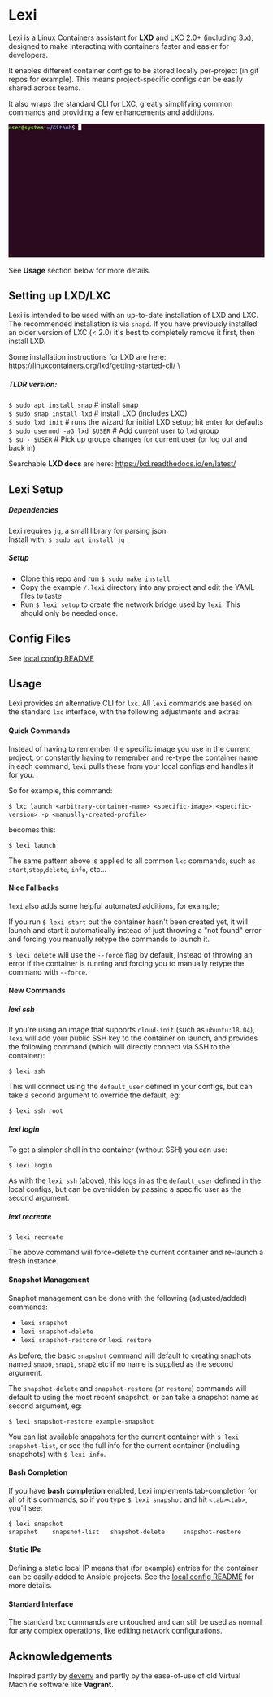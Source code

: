 Lexi
====

Lexi is a Linux Containers assistant for **LXD** and LXC 2.0+ (including 3.x), 
designed to make interacting with containers faster and easier for developers.

It enables different container configs to be stored locally per-project (in git repos for example).
This means project-specific configs can be easily shared across teams. 

It also wraps the standard CLI for LXC, greatly simplifying common commands and providing a few enhancements and additions. 

![](lexi.gif)

See **Usage** section below for more details.

## Setting up LXD/LXC

Lexi is intended to be used with an up-to-date installation of LXD and LXC. The recommended installation is via `snapd`.
If you have previously installed an older version of LXC (< 2.0) it's best to completely remove it first, then install LXD.

Some installation instructions for LXD are here: https://linuxcontainers.org/lxd/getting-started-cli/ \

##### TLDR version:
`$ sudo apt install snap`        # install snap \
`$ sudo snap install lxd`        # install LXD (includes LXC) \
`$ sudo lxd init`                # runs the wizard for initial LXD setup; hit enter for defaults \
`$ sudo usermod -aG lxd $USER`   # Add current user to `lxd` group \
`$ su - $USER`                   # Pick up groups changes for current user (or log out and back in)

Searchable **LXD docs** are here: https://lxd.readthedocs.io/en/latest/

## Lexi Setup

##### Dependencies

Lexi requires `jq`, a small library for parsing json. \
Install with: `$ sudo apt install jq`

##### Setup

- Clone this repo and run `$ sudo make install`
- Copy the example `/.lexi` directory into any project and edit the YAML files to taste
- Run `$ lexi setup` to create the network bridge used by `lexi`. This should only be needed once.

## Config Files

See [local config README](.lexi/README.md)

## Usage

Lexi provides an alternative CLI for `lxc`. All `lexi` commands are based on the standard `lxc` interface, with the following adjustments and extras:

#### Quick Commands

Instead of having to remember the specific image you use in the current project, or constantly having to remember and re-type 
the container name in each command, `lexi` pulls these from your local configs and handles it for you.

So for example, this command:
```
$ lxc launch <arbitrary-container-name> <specific-image>:<specific-version> -p <manually-created-profile>
``` 
becomes this: 
```
$ lexi launch
```

The same pattern above is applied to all common `lxc` commands, such as `start`,`stop`,`delete`, `info`, etc...

#### Nice Fallbacks

`lexi` also adds some helpful automated additions, for example;

If you run `$ lexi start` but the container hasn't been created yet, it will launch and start it automatically instead of just throwing a "not found" error and forcing you manually retype the commands to launch it.

`$ lexi delete` will use the `--force` flag by default, instead of throwing an error if the container is running and forcing you to manually retype the command with `--force`.

#### New Commands

##### lexi ssh

If you're using an image that supports `cloud-init` (such as `ubuntu:18.04`), `lexi` will add your public SSH key to the container on launch, 
and provides the following command (which will directly connect via SSH to the container):

```
$ lexi ssh
```

This will connect using the `default_user` defined in your configs, but can take a second argument to override the default, eg:

```
$ lexi ssh root
```

##### lexi login

To get a simpler shell in the container (without SSH) you can use:

```
$ lexi login
```

As with the `lexi ssh` (above), this logs in as the `default_user` defined in the local configs, but can be overridden by passing a specific user as the second argument.

##### lexi recreate

```
$ lexi recreate
```

The above command will force-delete the current container and re-launch a fresh instance.

#### Snapshot Management

Snaphot management can be done with the following (adjusted/added) commands:

- `lexi snapshot`
- `lexi snapshot-delete`
- `lexi snapshot-restore` or `lexi restore`

As before, the basic `snapshot` command will default to creating snaphots named `snap0`, `snap1`,
`snap2` etc if no name is supplied as the second argument.

The `snapshot-delete` and `snapshot-restore` (or `restore`) commands will default to using the most recent snapshot,
or can take a snapshot name as second argument, eg:

```
$ lexi snapshot-restore example-snapshot
```

You can list available snapshots for the current container with `$ lexi snapshot-list`, or see the full
info for the current container (including snapshots) with `$ lexi info`.

#### Bash Completion

If you have **bash completion** enabled, Lexi implements tab-completion for all of it's commands,
so if you type `$ lexi snapshot` and hit `<tab><tab>`, you'll see:
```
$ lexi snapshot
snapshot    snapshot-list   shapshot-delete     snapshot-restore 
```

#### Static IPs

Defining a static local IP means that (for example) entries for the container can be easily added to Ansible projects.
See the [local config README](.lexi/README.md) for more details.

#### Standard Interface

The standard `lxc` commands are untouched and can still be used as normal for any complex operations, like editing network configurations.


## Acknowledgements

Inspired partly by [devenv](https://github.com/coopdevs/devenv) and partly by the ease-of-use of old Virtual Machine software like **Vagrant**.
